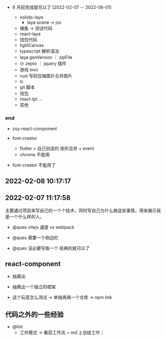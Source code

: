 - 6 月前完成就可以了 [2022-02-07 -- 2022-06-01]

  - solidjs-laya
    - laya scene -> jsx
  - 捕鱼 -> 测试代码
  - react-laya
  - 钱包代码
  - lightCanvas
  - typescript 解析语法·
  - laya genVersion ｜ zipFile
  - 小 zepto ｜ jquery 插件
  - 游戏 mvc
  - rust 写的压缩图片合并图片
  - ls
  - git 脚本
  - 钱包
  - react-tpl ...
  - 其他

### end

- zsy-react-component

- font-creator
  - flutter + 自己创造的 矩形合并 + event
  - chrome 不能用
- font-creator 不能用了

## 2022-02-08 10:17:17

## 2022-02-07 11:17:58

主要通过项目来写自己的一个个技术，同时写自己为什么做这些事情，用来展示我是一个什么样的人。

- @ques vitejs 速度 vs webpack

- @ques 需要一个侧边栏

- @ques 没必要写每一个 经典的就可以了

## react-component

- 抽离出

- 抽离出一个独立的框架

- 这个玩意怎么测试 -> 单独再搞一个仓库 -> npm link

## 代码之外的一些经验

- @list
  - 工作模式 -> 番茄工作法 + md 上总结工作；
